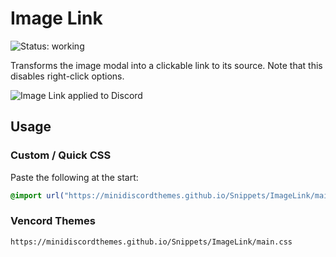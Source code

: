 # Image Link
![Status: working](https://img.shields.io/badge/status-working-green?style=flat-square)

Transforms the image modal into a clickable link to its source. Note that this disables right-click options.

![Image Link applied to Discord](preview.avif)

## Usage
### Custom / Quick CSS
Paste the following at the start:
```css
@import url("https://minidiscordthemes.github.io/Snippets/ImageLink/main.css");
```
### Vencord Themes
```
https://minidiscordthemes.github.io/Snippets/ImageLink/main.css
```